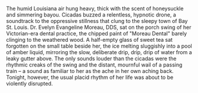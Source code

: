 The humid Louisiana air hung heavy, thick with the scent of honeysuckle and simmering bayou.  Cicadas buzzed a relentless, hypnotic drone, a soundtrack to the oppressive stillness that clung to the sleepy town of Bay St. Louis.  Dr. Evelyn Evangeline Moreau, DDS, sat on the porch swing of her Victorian-era dental practice, the chipped paint of "Moreau Dental" barely clinging to the weathered wood.  A half-empty glass of sweet tea sat forgotten on the small table beside her, the ice melting sluggishly into a pool of amber liquid, mirroring the slow, deliberate drip, drip, drip of water from a leaky gutter above. The only sounds louder than the cicadas were the rhythmic creaks of the swing and the distant, mournful wail of a passing train – a sound as familiar to her as the ache in her own aching back.  Tonight, however, the usual placid rhythm of her life was about to be violently disrupted.
